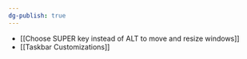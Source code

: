 ```yaml
---
dg-publish: true
---
```

- [[Choose SUPER key instead of ALT to move and resize windows]]
- [[Taskbar Customizations]]